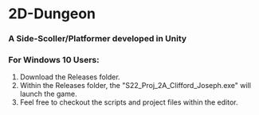 # 2D-Dungeon
<h3>A Side-Scoller/Platformer developed in Unity</h3>

<h3>For Windows 10 Users:</h3> 
<ol>
  <li>Download the Releases folder.</li>
  <li>Within the Releases folder, the "S22_Proj_2A_Clifford_Joseph.exe" will launch the game.</li>
  <li>Feel free to checkout the scripts and project files within the editor.</li>
</ol>
